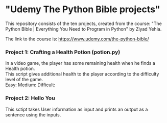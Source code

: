 # "Udemy The Python Bible projects"

This repository consists of the ten projects, created from the course: "The Python Bible | Everything You Need to Program in Python" by Ziyad Yehia.  
  
The link to the course is:
https://www.udemy.com/the-python-bible/

### Project 1: Crafting a Health Potion (potion.py)
In a video game, the player has some remaining health when he finds a Health potion.  
This script gives additional health to the player according to the difficulty level of the game.  
Easy: 
Medium: 
Difficult: 

### Project 2: Hello You
This sctipt takes User information as input and prints an output as a sentence using the inputs.
